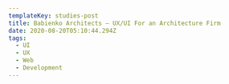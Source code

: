 ```yaml
---
templateKey: studies-post
title: Babienko Architects — UX/UI For an Architecture Firm
date: 2020-08-20T05:10:44.294Z
tags:
  - UI
  - UX
  - Web
  - Development
---
```

